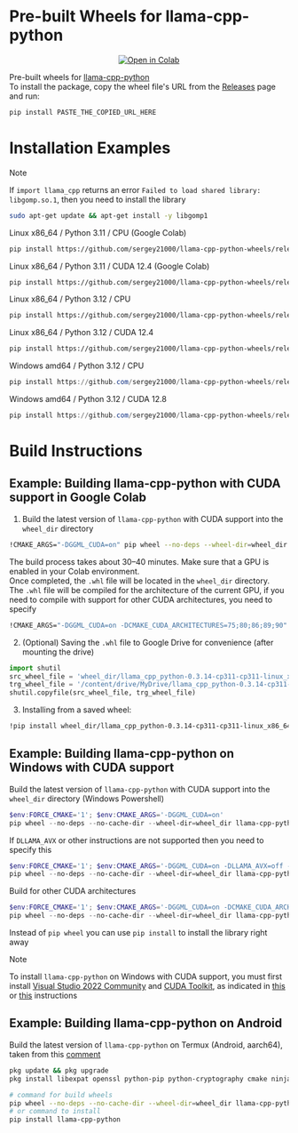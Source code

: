 

# Pre-built Wheels for llama-cpp-python

<div align="center">
<a href="https://colab.research.google.com/drive/1OUVAO8T_HaYW0zxYDkzGja-2sD3elhJp"><img src="https://img.shields.io/static/v1?message=Open%20in%20Colab&logo=googlecolab&labelColor=5c5c5c&color=0f80c1&label=%20" alt="Open in Colab"></a>
</div>

Pre-built wheels for [llama-cpp-python](https://github.com/abetlen/llama-cpp-python)  
To install the package, copy the wheel file's URL from the [Releases](https://github.com/sergey21000/llama-cpp-python-wheels/releases) page and run:
```sh
pip install PASTE_THE_COPIED_URL_HERE
```

# Installation Examples

> [!NOTE]
> If `import llama_cpp` returns an error `Failed to load shared library: libgomp.so.1`, then you need to install the library
> ```sh
> sudo apt-get update && apt-get install -y libgomp1
> ```

Linux x86_64 / Python 3.11 / CPU (Google Colab)
```sh
pip install https://github.com/sergey21000/llama-cpp-python-wheels/releases/download/v0.3.15-cpu/llama_cpp_python-0.3.15-cp311-cp311-linux_x86_64.whl
```

Linux x86_64 / Python 3.11 / CUDA 12.4 (Google Colab)
```sh
pip install https://github.com/sergey21000/llama-cpp-python-wheels/releases/download/v0.3.15-cu124/llama_cpp_python-0.3.15-cp311-cp311-linux_x86_64.whl
```

Linux x86_64 / Python 3.12 / CPU 
```sh
pip install https://github.com/sergey21000/llama-cpp-python-wheels/releases/download/v0.3.15-cpu/llama_cpp_python-0.3.15-cp312-cp312-linux_x86_64.whl
```

Linux x86_64 / Python 3.12 / CUDA 12.4 
```sh
pip install https://github.com/sergey21000/llama-cpp-python-wheels/releases/download/v0.3.15-cu124/llama_cpp_python-0.3.15-cp312-cp312-linux_x86_64.whl
```

Windows amd64 / Python 3.12 / CPU
```powershell
pip install https://github.com/sergey21000/llama-cpp-python-wheels/releases/download/v0.3.15-cpu/llama_cpp_python-0.3.15-cp312-cp312-win_amd64.whl
```

Windows amd64 / Python 3.12 / CUDA 12.8
```powershell
pip install https://github.com/sergey21000/llama-cpp-python-wheels/releases/download/v0.3.15-cu128-win/llama_cpp_python-0.3.15-cp312-cp312-win_amd64.whl
```


# Build Instructions

## Example: Building llama-cpp-python with CUDA support in Google Colab

1) Build the latest version of `llama-cpp-python` with CUDA support into the `wheel_dir` directory
```sh
!CMAKE_ARGS="-DGGML_CUDA=on" pip wheel --no-deps --wheel-dir=wheel_dir llama-cpp-python
```
The build process takes about 30–40 minutes. Make sure that a GPU is enabled in your Colab environment.  
Once completed, the `.whl` file will be located in the `wheel_dir` directory.  
The `.whl` file will be compiled for the architecture of the current GPU, if you need to compile with support for other CUDA architectures, you need to specify
```sh
!CMAKE_ARGS="-DGGML_CUDA=on -DCMAKE_CUDA_ARCHITECTURES=75;80;86;89;90" pip wheel --no-deps --wheel-dir=wheel_dir llama-cpp-python
```

2) (Optional) Saving the `.whl` file to Google Drive for convenience (after mounting the drive)
```python
import shutil
src_wheel_file = 'wheel_dir/llama_cpp_python-0.3.14-cp311-cp311-linux_x86_64.whl'
trg_wheel_file = '/content/drive/MyDrive/llama_cpp_python-0.3.14-cp311-cp311-linux_x86_64.whl'
shutil.copyfile(src_wheel_file, trg_wheel_file)
```

3) Installing from a saved wheel:
```sh
!pip install wheel_dir/llama_cpp_python-0.3.14-cp311-cp311-linux_x86_64.whl
```


## Example: Building llama-cpp-python on Windows with CUDA support

Build the latest version of `llama-cpp-python` with CUDA support into the `wheel_dir` directory (Windows Powershell)
```powershell
$env:FORCE_CMAKE='1'; $env:CMAKE_ARGS='-DGGML_CUDA=on'
pip wheel --no-deps --no-cache-dir --wheel-dir=wheel_dir llama-cpp-python
```

If `DLLAMA_AVX` or other instructions are not supported then you need to specify this
```powershell
$env:FORCE_CMAKE='1'; $env:CMAKE_ARGS='-DGGML_CUDA=on -DLLAMA_AVX=off -DLLAMA_AVX2=off -DLLAMA_FMA=off'
pip wheel --no-deps --no-cache-dir --wheel-dir=wheel_dir llama-cpp-python
```

Build for other CUDA architectures
```powershell
$env:FORCE_CMAKE='1'; $env:CMAKE_ARGS='-DGGML_CUDA=on -DCMAKE_CUDA_ARCHITECTURES=75;80;86;89;90'
pip wheel --no-deps --no-cache-dir --wheel-dir=wheel_dir llama-cpp-python
```

Instead of `pip wheel` you can use `pip install` to install the library right away

> [!NOTE]
> To install `llama-cpp-python` on Windows with CUDA support, you must first install [Visual Studio 2022 Community](https://visualstudio.microsoft.com/ru/downloads/) and [CUDA Toolkit](https://developer.nvidia.com/cuda-toolkit-archive), as indicated in [this](https://github.com/abetlen/llama-cpp-python/discussions/871#discussion-5812096) or [this](https://github.com/Granddyser/windows-llama-cpp-python-cuda-guide?tab=readme-ov-file#12-visual-studio-2019-installation-and-configuration) instructions


## Example: Building llama-cpp-python on Android

Build the latest version of `llama-cpp-python` on Termux (Android, aarch64), taken from this [comment](https://github.com/abetlen/llama-cpp-python/issues/389#issuecomment-1913374996)
```sh
pkg update && pkg upgrade 
pkg install libexpat openssl python-pip python-cryptography cmake ninja autoconf automake libandroid-execinfo patchelf

# command for build wheels
pip wheel --no-deps --no-cache-dir --wheel-dir=wheel_dir llama-cpp-python
# or command to install
pip install llama-cpp-python
```
